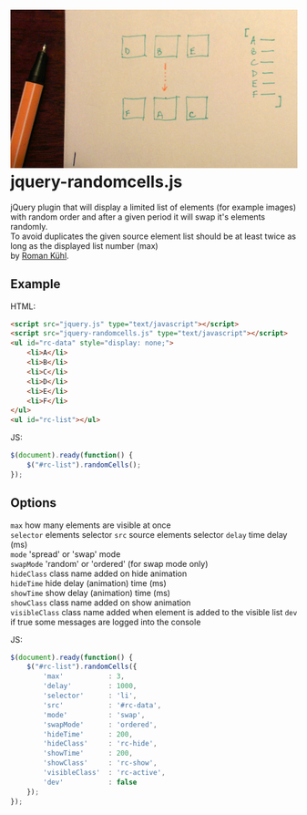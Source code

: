 ![alt tag](assets/ilustr.jpg)
jquery-randomcells.js
===========
jQuery plugin that will display a limited list of elements (for example images) with random order and after a given period it will swap it's elements randomly.  
To avoid duplicates the given source element list should be at least twice as long as the displayed list number (max)  
by [Roman Kühl](http://www.kuhl.pl).  

Example
---
HTML:    
```html
<script src="jquery.js" type="text/javascript"></script>  
<script src="jquery-randomcells.js" type="text/javascript"></script>
<ul id="rc-data" style="display: none;">
	<li>A</li>
	<li>B</li>
	<li>C</li>
	<li>D</li>
	<li>E</li>
	<li>F</li>
</ul>
<ul id="rc-list"></ul>
```  
JS:  
```javascript
$(document).ready(function() {
	$("#rc-list").randomCells();
});
```
Options
---
```max``` how many elements are visible at once  
```selector``` elements selector
```src``` source elements selector
```delay``` time delay (ms)  
```mode``` 'spread' or 'swap' mode  
```swapMode``` 'random' or 'ordered' (for swap mode only)  
```hideClass``` class name added on hide animation  
```hideTime``` hide delay (animation) time (ms)  
```showTime``` show delay (animation) time (ms)  
```showClass``` class name added on show animation  
```visibleClass``` class name added when element is added to the visible list 
```dev``` if true some messages are logged into the console  

JS:  
```javascript
$(document).ready(function() {
	$("#rc-list").randomCells({
		'max'			: 3,
		'delay'			: 1000,
		'selector'		: 'li',
		'src'			: '#rc-data',
		'mode'			: 'swap',
		'swapMode'		: 'ordered',
		'hideTime'		: 200,
		'hideClass'		: 'rc-hide',
		'showTime'		: 200,
		'showClass'		: 'rc-show',
		'visibleClass'	: 'rc-active',
		'dev'			: false
	});
});

